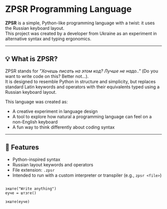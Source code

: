 # ZPSR Programming Language 

**ZPSR** is a simple, Python-like programming language with a twist: it uses the Russian keyboard layout.  
This project was created by a developer from Ukraine as an experiment in alternative syntax and typing ergonomics.

---

## 💡 What is ZPSR?

ZPSR stands for _"Хочешь писать на этом код? Лучше не надо.."_ (Do you want to write code on this? Better not…).  
It is designed to resemble Python in structure and simplicity, but replaces standard Latin keywords and operators with their equivalents typed using a Russian keyboard layout.

This language was created as:

- A creative experiment in language design  
- A tool to explore how natural a programming language can feel on a non-English keyboard  
- A fun way to think differently about coding syntax

---

## 🧠 Features

- Python-inspired syntax
- Russian layout keywords and operators
- File extension: `.zpsr`
- Intended to run with a custom interpreter or transpiler (e.g., `zpsr <file>`)


```Example of code:

зкште("Write anything")
еуче = штзге()

зкште(еуче)
